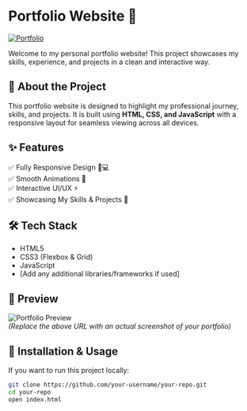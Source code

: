 # Portfolio Website 🚀  

[![Portfolio](https://img.shields.io/badge/Live-Demo-brightgreen)](https://avdeshjadon-dev.github.io/portfolio/index.html)  

Welcome to my personal portfolio website! This project showcases my skills, experience, and projects in a clean and interactive way.  

## 🌟 About the Project  
This portfolio website is designed to highlight my professional journey, skills, and projects. It is built using **HTML, CSS, and JavaScript** with a responsive layout for seamless viewing across all devices.  

## ✨ Features  
✅ Fully Responsive Design 📱💻  
✅ Smooth Animations 🎨  
✅ Interactive UI/UX ⚡  
✅ Showcasing My Skills & Projects 🚀  

## 🛠️ Tech Stack  
- HTML5  
- CSS3 (Flexbox & Grid)  
- JavaScript  
- [Add any additional libraries/frameworks if used]  

## 📸 Preview  
![Portfolio Preview](https://drive.google.com/file/d/14BF7A7A8LCIcksv1LN70hpl7mZsUy3AM/view?usp=sharing)  
*(Replace the above URL with an actual screenshot of your portfolio)*  

## 📂 Installation & Usage  
If you want to run this project locally:  
```bash
git clone https://github.com/your-username/your-repo.git  
cd your-repo  
open index.html
